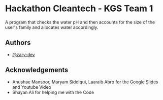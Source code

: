 
# Hackathon Cleantech - KGS Team 1

A program that checks the water pH and then accounts for the size of the user's family and allocates water accordingly.

## Authors

- [@zary-dev](https://www.github.com/zary-dev)


## Acknowledgements

 - Anushae Mansoor, Maryam Siddiqui, Laaraib Abro for the Google Slides and Youtube Video
 - Shayan Ali for helping me with the Code
 
